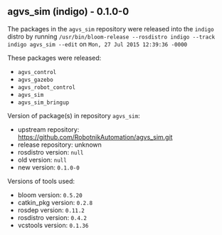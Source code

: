 ## agvs_sim (indigo) - 0.1.0-0

The packages in the `agvs_sim` repository were released into the `indigo` distro by running `/usr/bin/bloom-release --rosdistro indigo --track indigo agvs_sim --edit` on `Mon, 27 Jul 2015 12:39:36 -0000`

These packages were released:
- `agvs_control`
- `agvs_gazebo`
- `agvs_robot_control`
- `agvs_sim`
- `agvs_sim_bringup`

Version of package(s) in repository `agvs_sim`:
- upstream repository: https://github.com/RobotnikAutomation/agvs_sim.git
- release repository: unknown
- rosdistro version: `null`
- old version: `null`
- new version: `0.1.0-0`

Versions of tools used:
- bloom version: `0.5.20`
- catkin_pkg version: `0.2.8`
- rosdep version: `0.11.2`
- rosdistro version: `0.4.2`
- vcstools version: `0.1.36`



